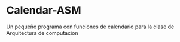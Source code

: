 # Calendar-ASM
Un pequeño programa con funciones de calendario para la clase de Arquitectura de computacion
